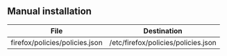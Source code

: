 ## Manual installation

| File | Destination |
|------|-------------|
| firefox/policies/policies.json | /etc/firefox/policies/policies.json |
